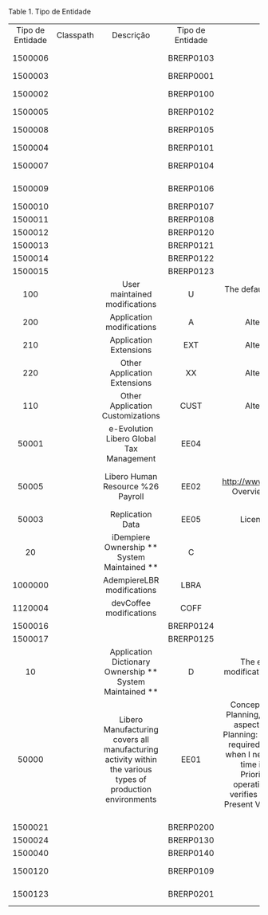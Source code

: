 <div id="d10912e1" class="table">

<div class="table-title">

Table 1. Tipo de
Entidade

</div>

<div class="table-contents">

|                  |           |                                                                                                            |                  |                                                                                                                                                                                                                                                                                                                                                                                                                                                                                                                                                                                                                                                                                                                                                                                                                                                                                                                                                                                                                                                                                                |                                        |                                               |                 |        |
| :--------------: | :-------: | :--------------------------------------------------------------------------------------------------------: | :--------------: | :--------------------------------------------------------------------------------------------------------------------------------------------------------------------------------------------------------------------------------------------------------------------------------------------------------------------------------------------------------------------------------------------------------------------------------------------------------------------------------------------------------------------------------------------------------------------------------------------------------------------------------------------------------------------------------------------------------------------------------------------------------------------------------------------------------------------------------------------------------------------------------------------------------------------------------------------------------------------------------------------------------------------------------------------------------------------------------------------: | :------------------------------------: | :-------------------------------------------: | :-------------: | :----: |
| Tipo de Entidade | Classpath |                                                 Descrição                                                  | Tipo de Entidade |                                                                                                                                                                                                                                                                                                                                                                                                                                                                                                                                        Comentário/Ajuda                                                                                                                                                                                                                                                                                                                                                                                                                                                                                                                                        |              ModelPackage              |                     Nome                      | Processar Agora | Versão |
|     1500006      |           |                                                                                                            |    BRERP0103     |                                                                                                                                                                                                                                                                                                                                                                                                                                                                                                                           Sponsored Development www.devcoffee.com.br                                                                                                                                                                                                                                                                                                                                                                                                                                                                                                                           |        org.brerp.sped.efd.model        |               BrERP Sped Fiscal               |      false      |        |
|     1500003      |           |                                                                                                            |    BRERP0001     |                                                                                                                                                                                                                                                                                                                                                                                                                                                                                                                           Sponsored Development www.devcoffee.com.br                                                                                                                                                                                                                                                                                                                                                                                                                                                                                                                           |          org.brerp.base.model          |                  BrERP Base                   |      false      |        |
|     1500002      |           |                                                                                                            |    BRERP0100     |                                                                                                                                                                                                                                                                                                                                                                                                                                                                                                                           Sponsored Development www.devcoffee.com.br                                                                                                                                                                                                                                                                                                                                                                                                                                                                                                                           |   org.brerp.bancosbrasileiros.model    |            BrERP BancosBrasileiros            |      false      |        |
|     1500005      |           |                                                                                                            |    BRERP0102     |                                                                                                                                                                                                                                                                                                                                                                                                                                                                                                                           Sponsored Development www.devcoffee.com.br                                                                                                                                                                                                                                                                                                                                                                                                                                                                                                                           |        org.brerp.sped.nfe.model        |                BrERP Sped NFe                 |      false      |        |
|     1500008      |           |                                                                                                            |    BRERP0105     |                                                                                                                                                                                                                                                                                                                                                                                                                                                                                                                           Sponsored Development www.devcoffee.com.br                                                                                                                                                                                                                                                                                                                                                                                                                                                                                                                           |        org.brerp.sped.ecd.model        |              BrERP Sped Contábil              |      false      |        |
|     1500004      |           |                                                                                                            |    BRERP0101     |                                                                                                                                                                                                                                                                                                                                                                                                                                                                                                                           Sponsored Development www.devcoffee.com.br                                                                                                                                                                                                                                                                                                                                                                                                                                                                                                                           |       org.brerp.sped.base.model        |                  BrERP Sped                   |      false      |        |
|     1500007      |           |                                                                                                            |    BRERP0104     |                                                                                                                                                                                                                                                                                                                                                                                                                                                                                                                           Sponsored Development www.devcoffee.com.br                                                                                                                                                                                                                                                                                                                                                                                                                                                                                                                           | org.brerp.sped.efd.contribuicoes.model |           BrERP Sped Contribuições            |      false      |        |
|     1500009      |           |                                                                                                            |    BRERP0106     |                                                                                                                                                                                                                                                                                                                                                                                                                                                                                                                           Sponsored Development www.devcoffee.com.br                                                                                                                                                                                                                                                                                                                                                                                                                                                                                                                           |       org.brerp.sped.fcont.model       |               BrERP Sped FCont                |      false      |        |
|     1500010      |           |                                                                                                            |    BRERP0107     |                                                                                                                                                                                                                                                                                                                                                                                                                                                                                                                           Sponsored Development www.devcoffee.com.br                                                                                                                                                                                                                                                                                                                                                                                                                                                                                                                           |        org.brerp.sped.cte.model        |                BrERP Sped CTe                 |      false      |        |
|     1500011      |           |                                                                                                            |    BRERP0108     |                                                                                                                                                                                                                                                                                                                                                                                                                                                                                                                           Sponsored Development www.devcoffee.com.br                                                                                                                                                                                                                                                                                                                                                                                                                                                                                                                           |          org.brerp.fci.model           |                   BrERP FCI                   |      false      |        |
|     1500012      |           |                                                                                                            |    BRERP0120     |                                                                                                                                                                                                                                                                                                                                                                                                                                                                                                                           Sponsored Development www.devcoffee.com.br                                                                                                                                                                                                                                                                                                                                                                                                                                                                                                                           |          org.brerp.gia.model           |                   BrERP GIA                   |      false      |        |
|     1500013      |           |                                                                                                            |    BRERP0121     |                                                                                                                                                                                                                                                                                                                                                                                                                                                                                                                           Sponsored Development www.devcoffee.com.br                                                                                                                                                                                                                                                                                                                                                                                                                                                                                                                           |         org.brerp.ginfes.model         |                 BrERP GINFES                  |      false      |        |
|     1500014      |           |                                                                                                            |    BRERP0122     |                                                                                                                                                                                                                                                                                                                                                                                                                                                                                                                           Sponsored Development www.devcoffee.com.br                                                                                                                                                                                                                                                                                                                                                                                                                                                                                                                           |          org.brerp.redf.model          |                  BrERP REDF                   |      false      |        |
|     1500015      |           |                                                                                                            |    BRERP0123     |                                                                                                                                                                                                                                                                                                                                                                                                                                                                                                                           Sponsored Development www.devcoffee.com.br                                                                                                                                                                                                                                                                                                                                                                                                                                                                                                                           |          org.brerp.rps.model           |                   BrERP RPS                   |      false      |        |
|       100        |           |                                       User maintained modifications                                        |        U         |                                                                                                                                                                                                                                                                                                                                                                                                                                                                                       The default entity type for your Customizations and custom Extensions. Will be preserved during version migration.                                                                                                                                                                                                                                                                                                                                                                                                                                                                                       |                                        |                User maintained                |      false      |        |
|       200        |           |                                         Application modifications                                          |        A         |                                                                                                                                                                                                                                                                                                                                                                                                                                                                                                    Alternative to User maintained entity type. Will be preserved during version migration.                                                                                                                                                                                                                                                                                                                                                                                                                                                                                                     |                                        |                 Applications                  |      false      |        |
|       210        |           |                                           Application Extensions                                           |       EXT        |                                                                                                                                                                                                                                                                                                                                                                                                                                                                                                    Alternative to User maintained entity type. Will be preserved during version migration.                                                                                                                                                                                                                                                                                                                                                                                                                                                                                                     |                                        |                  Extensions                   |      false      |        |
|       220        |           |                                        Other Application Extensions                                        |        XX        |                                                                                                                                                                                                                                                                                                                                                                                                                                                                                                    Alternative to User maintained entity type. Will be preserved during version migration.                                                                                                                                                                                                                                                                                                                                                                                                                                                                                                     |                                        |               Other Extensions                |      false      |        |
|       110        |           |                                      Other Application Customizations                                      |       CUST       |                                                                                                                                                                                                                                                                                                                                                                                                                                                                                                    Alternative to User maintained entity type. Will be preserved during version migration.                                                                                                                                                                                                                                                                                                                                                                                                                                                                                                     |                                        |             Other Customizations              |      false      |        |
|      50001       |           |                                  e-Evolution Libero Global Tax Management                                  |       EE04       |                                                                                                                                                                                                                                                                                                                                                                                                                                                                                                                                                                                                                                                                                                                                                                                                                                                                                                                                                                                                                                                                                                |          org.eevolution.model          |   e-Evolution Libero Global Tax Management    |      false      |  1.00  |
|      50005       |           |                                     Libero Human Resource %26 Payroll                                      |       EE02       |                                                                                                                                                                                                                                                                                                                                                                                                                                           Project http://www.adempiere.com/wiki/index.php/Sponsored\_Development:\_Libero\_HR\_%26\_Payroll Overview http://www.adempiere.com/wiki/images/3/32/Payroll.pdf Sponsored Development www.e-evolution.com                                                                                                                                                                                                                                                                                                                                                                                                                                           |          org.eevolution.model          | e-Evolution Libero Human Resource %26 Payroll |      false      |  1.00  |
|      50003       |           |                                              Replication Data                                              |       EE05       |                                                                                                                                                                                                                                                                                                                                                                                                                                                                                                     License GPL2, Developer Trifon Trifonov, Coordinator Victor Perez, Sponsor e-Evolution                                                                                                                                                                                                                                                                                                                                                                                                                                                                                                     |           org.compiere.model           |         e-Evolution Replication Data          |      false      |   1    |
|        20        |           |                              iDempiere Ownership \*\* System Maintained \*\*                               |        C         |                                                                                                                                                                                                                                                                                                                                                                                                                                                                                                                                           DO NOT USE                                                                                                                                                                                                                                                                                                                                                                                                                                                                                                                                           |                                        |                   iDempiere                   |      false      |        |
|     1000000      |           |                                         AdempiereLBR modifications                                         |       LBRA       |                                                                                                                                                                                                                                                                                                                                                                                                                                                                                                               Entity type for AdempiereLBR Customizations and custom Extensions.                                                                                                                                                                                                                                                                                                                                                                                                                                                                                                               |         org.adempierelbr.model         |                 AdempiereLBR                  |      false      |        |
|     1120004      |           |                                          devCoffee modifications                                           |       COFF       |                                                                                                                                                                                                                                                                                                                                                                                                                                                                                                                                       Used on devCoffee                                                                                                                                                                                                                                                                                                                                                                                                                                                                                                                                        |          org.devcoffee.model           |                   devCoffee                   |      false      |        |
|     1500016      |           |                                                                                                            |    BRERP0124     |                                                                                                                                                                                                                                                                                                                                                                                                                                                                                                                           Sponsored Development www.devcoffee.com.br                                                                                                                                                                                                                                                                                                                                                                                                                                                                                                                           |        org.brerp.sintegra.model        |                BrERP SINTEGRA                 |      false      |        |
|     1500017      |           |                                                                                                            |    BRERP0125     |                                                                                                                                                                                                                                                                                                                                                                                                                                                                                                                           Sponsored Development www.devcoffee.com.br                                                                                                                                                                                                                                                                                                                                                                                                                                                                                                                           |          org.brerp.dime.model          |                  BrERP DIME                   |      false      |        |
|        10        |           |                        Application Dictionary Ownership \*\* System Maintained \*\*                        |        D         |                                                                                                                                                                                                                                                                                                                                                                                                                The entity is owned by the Application Dictionary. You should NOT use Disctionary as all modifications are likely to be reversed, to maintain customizations, copy the record. (Change Log %26 Reapply Customization allows you to maintain minor modifications)                                                                                                                                                                                                                                                                                                                                                                                                                |                                        |                  Dictionary                   |      false      |        |
|      50000       |           | Libero Manufacturing covers all manufacturing activity within the various types of production environments |       EE01       | Concept and Foundation Manufacturing Resource Planning Towards Operations Management Planning, Execution to Control The Planning, Execution and Control of Manufacturing covers the aspects of priority planning, capacity planning, priority control and capacity control. Priority Planning: It responds the questions of which products, in which amounts and when the material is required (if this does not work any of the other functions work well). Which Material I need and when I need to receive it. Tools: MRP. Capacity Planning: It responds the questions of whichever time is needed and in where. What time I need and when I need it. Tools: CRP. Control of Priorities: It verifies the execution of the planning of priorities. shows the status of all the operations in each facility. Tools: Shop Floor Control (Dispatch List). Control of Capacities: It verifies that the capacities in each center of work stay in the planned levels. planned Capacity Present VERSUS. Tools: Control of floor (Input/output Control). Sponsored Development www.e-evolution.com |          org.eevolution.model          |  e-Evolution Libero Manufacturing Management  |      false      |  1.00  |
|     1500021      |           |                                                                                                            |    BRERP0200     |                                                                                                                                                                                                                                                                                                                                                                                                                                                                                                                           Sponsored Development www.devcoffee.com.br                                                                                                                                                                                                                                                                                                                                                                                                                                                                                                                           |         org.brerp.markup.model         |                 BrERP Markup                  |      false      |        |
|     1500024      |           |                                                                                                            |    BRERP0130     |                                                                                                                                                                                                                                                                                                                                                                                                                                                                                                                           Sponsored Development www.devcoffee.com.br                                                                                                                                                                                                                                                                                                                                                                                                                                                                                                                           |          org.brerp.acct.model          |                  BrERP ACCT                   |      false      |        |
|     1500040      |           |                                                                                                            |    BRERP0140     |                                                                                                                                                                                                                                                                                                                                                                                                                                                                                                                           Sponsored Development www.devcoffee.com.br                                                                                                                                                                                                                                                                                                                                                                                                                                                                                                                           |     org.brerp.determination.model      |                BrERP Apuração                 |      false      |        |
|     1500120      |           |                                                                                                            |    BRERP0109     |                                                                                                                                                                                                                                                                                                                                                                                                                                                                                                                           Sponsored Development www.devcoffee.com.br                                                                                                                                                                                                                                                                                                                                                                                                                                                                                                                           |       org.brerp.sped.mdfe.model        |                BrERP Sped MDFe                |      false      |        |
|     1500123      |           |                                                                                                            |    BRERP0201     |                                                                                                                                                                                                                                                                                                                                                                                                                                                                                                                           Sponsored Development www.devcoffee.com.br                                                                                                                                                                                                                                                                                                                                                                                                                                                                                                                           |                                        |            BrERP Asset Maintenance            |      false      |        |

</div>

</div>

